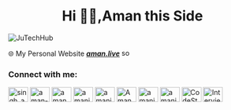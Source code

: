 # <h1 align="center">Hi 👋🏽,Aman this Side</h1>

<p align="left">
  <img src="https://komarev.com/ghpvc/?username=JuTechHub&label=Profile%20views&color=0e75b6&style=flat" alt="JuTechHub" />
</p>


🌐 My Personal Website **[_aman.live_](https://amanliv.vercel.app/)** <img src="https://raw.githubusercontent.com/sanam2405/sanam2405/main/assets/icons/sos/sos.gif" alt="sos" width="20" height="15"> <br>

<h3 align="left">Connect with me:</h3>
<p align="left">
  <a href="https://x.com/singh_aman_18" target="blank"><img align="center" src="https://raw.githubusercontent.com/rahuldkjain/github-profile-readme-generator/master/src/images/icons/Social/twitter.svg" alt="singh_aman_18" height="30" width="40" /></a>
  <a href="https://www.linkedin.com/in/aman-kumar-7a82432a4/" target="blank"><img align="center" src="https://raw.githubusercontent.com/rahuldkjain/github-profile-readme-generator/master/src/images/icons/Social/linked-in-alt.svg" alt="aman-kumar" height="30" width="40" /></a>
  <a href="https://www.instagram.com/amankumar_br/" target="blank"><img align="center" src="https://raw.githubusercontent.com/rahuldkjain/github-profile-readme-generator/master/src/images/icons/Social/instagram.svg" alt="amankumar_br" height="30" width="40" /></a>
  <a href="https://leetcode.com/u/amanju/" target="blank"><img align="center" src="https://raw.githubusercontent.com/rahuldkjain/github-profile-readme-generator/master/src/images/icons/Social/leet-code.svg" alt="amanju" height="30" width="40" /></a>
  <a href="https://www.geeksforgeeks.org/user/amanjey1ok/" target="blank"><img align="center" src="https://raw.githubusercontent.com/rahuldkjain/github-profile-readme-generator/master/src/images/icons/Social/geeks-for-geeks.svg" alt="amanjey1ok" height="30" width="40" /></a>
  <a href="https://codeforces.com/profile/Amankumarju" target="blank"><img align="center" src="https://raw.githubusercontent.com/rahuldkjain/github-profile-readme-generator/master/src/images/icons/Social/codeforces.svg" alt="Amankumarju" height="30" width="40" /></a>
  <a href="https://www.codechef.com/users/amanju1" target="blank"><img align="center" src="https://raw.githubusercontent.com/rahuldkjain/github-profile-readme-generator/master/src/images/icons/Social/codechef.svg" alt="amanju1" height="30" width="40" /></a>
  <a href="https://www.hackerrank.com/profile/amanjee8055" target="blank"><img align="center" src="https://raw.githubusercontent.com/rahuldkjain/github-profile-readme-generator/master/src/images/icons/Social/hackerrank.svg" alt="amanjee8055" height="30" width="40" /></a>
  <a href="https://www.naukri.com/code360/profile/amanjee8055" target="blank"><img align="center" src="https://img.icons8.com/ios-filled/50/000000/online-support.png" alt="CodeStudio" height="30" width="40" /></a>
  <a href="https://www.interviewbit.com/profile/amanjee8055_b70a1691b28a/" target="blank"><img align="center" src="https://upload.wikimedia.org/wikipedia/commons/9/91/InterviewBit_Icon.png" alt="InterviewBit" height="30" width="40" /></a>
</p>
